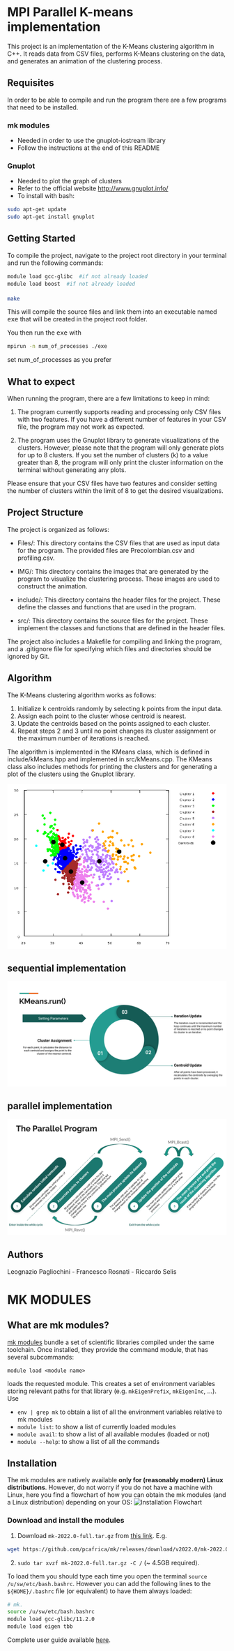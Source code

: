 # MPI Parallel K-means implementation
This project is an implementation of the K-Means clustering algorithm in C++. It reads data from CSV files, performs K-Means clustering on the data, and generates an animation of the clustering process.

## Requisites
In order to be able to compile and run the program there are a few programs that need to be installed.
### mk modules
- Needed in order to use the gnuplot-iostream library
- Follow the instructions at the end of this README

### Gnuplot
- Needed to plot the graph of clusters
- Refer to the official website http://www.gnuplot.info/
- To install with bash:
```bash
sudo apt-get update
sudo apt-get install gnuplot

```

## Getting Started
To compile the project, navigate to the project  root directory in your terminal and run the following commands:

```bash
module load gcc-glibc  #if not already loaded
module load boost  #if not already loaded

make
```
This will compile the source files and link them into an executable named <kbd>exe</kbd> that will be created in the project root folder.


You then run the <kbd>exe</kbd> with
```bash
mpirun -n num_of_processes ./exe
```
set num_of_processes as you prefer


## What to expect
When running the program, there are a few limitations to keep in mind:

1. The program currently supports reading and processing only CSV files with two features. If you have a different number of features in your CSV file, the program may not work as expected.

2. The program uses the Gnuplot library to generate visualizations of the clusters. However, please note that the program will only generate plots for up to 8 clusters. If you set the number of clusters (k) to a value greater than 8, the program will only print the cluster information on the terminal without generating any plots.

Please ensure that your CSV files have two features and consider setting the number of clusters within the limit of 8 to get the desired visualizations.


## Project Structure
The project is organized as follows:
* Files/: This directory contains the CSV files that are used as input data for the program. The provided files are Precolombian.csv and profiling.csv.

* IMG/: This directory contains the images that are generated by the program to visualize the clustering process. These images are used to construct the animation.

* include/: This directory contains the header files for the project. These define the classes and functions that are used in the program.

* src/: This directory contains the source files for the project. These implement the classes and functions that are defined in the header files.

The project also includes a Makefile for compiling and linking the program, and a .gitignore file for specifying which files and directories should be ignored by Git.

## Algorithm
The K-Means clustering algorithm works as follows:

1. Initialize k centroids randomly by selecting k points from the input data.
2. Assign each point to the cluster whose centroid is nearest.
3. Update the centroids based on the points assigned to each cluster.
4. Repeat steps 2 and 3 until no point changes its cluster assignment or the maximum number of iterations is reached.

The algorithm is implemented in the KMeans class, which is defined in include/kMeans.hpp and implemented in src/kMeans.cpp. The KMeans class also includes methods for printing the clusters and for generating a plot of the clusters using the Gnuplot library.

![Animazione Clusters](clustering_animation.gif)

## sequential implementation
![Seq imp](sequential_img.png)
## parallel implementation
![Par imp](parallel_img.png)

## Authors
Leognazio Pagliochini - Francesco Rosnati - Riccardo Selis




# MK MODULES
## What are mk modules?

[mk modules](https://github.com/pcafrica/mk) bundle a set of scientific libraries compiled under the same toolchain. Once installed, they provide the command module, that has several subcommands:

```
module load <module name> 
```

loads the requested module. This creates a set of environment variables storing relevant paths for that library (e.g. `mkEigenPrefix`, `mkEigenInc`, ...). Use

- `env | grep mk`  to obtain a list of all the environment variables relative to mk modules
- `module list`: to show a list of currently loaded modules
- `module avail`: to show a list of all available modules (loaded or not)
- `module --help`: to show a list of all the commands

## Installation
The mk modules are natively available **only for (reasonably modern) Linux distributions**. However, do not worry if you do not have a machine with Linux, here you find a flowchart of how you can obtain the mk modules (and a Linux distribution) depending on your OS:
![Installation Flowchart](./assets/installation-flowchart.png)

### Download and install the modules

1. Download `mk-2022.0-full.tar.gz` from [this link](https://github.com/pcafrica/mk/releases/download/v2022.0/mk-2022.0-full.tar.gz). E.g.
```bash
wget https://github.com/pcafrica/mk/releases/download/v2022.0/mk-2022.0-full.tar.gz
```
2. `sudo tar xvzf mk-2022.0-full.tar.gz -C /` (~ 4.5GB required).

To load them you should type each time you open the terminal `source /u/sw/etc/bash.bashrc`. However you can add the following lines to the `${HOME}/.bashrc` file (or equivalent) to have them always loaded:
```bash
# mk.
source /u/sw/etc/bash.bashrc
module load gcc-glibc/11.2.0
module load eigen tbb
```

Complete user guide available [here](https://lmod.readthedocs.io/en/latest/010_user.html).
